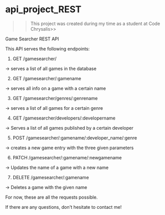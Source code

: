 # api_project_REST

>>This project was created during my time as a student at Code Chrysalis>>

Game Searcher REST API

This API serves the following endpoints:



1) GET /gamesearcher/

-> serves a list of all games in the database


2) GET /gamesearcher/:gamename

-> serves all info on a game with a certain name


3) GET /gamesearcher/genres/:genrename

-> serves a list of all games for a certain genre


4) GET /gamesearcher/developers/:developername

 -> Serves a list of all games published by a certain developer


5) POST /gamesearcher/:gamename/:developer_name/:genre

-> creates a new game entry with the three given parameters


6) PATCH /gamesearcher/:gamename/:newgamename

-> Updates the name of a game with a new name


7) DELETE /gamesearcher/:gamename

-> Deletes a game with the given name


For now, these are all the requests possible. 

If there are any questions, don't hesitate to contact me!






